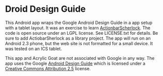 Droid Design Guide
==================

This Android app wraps the Google Android Design Guide in a app setup with a tablet layout.  It was an exercise to learn [ActionbarScherlock](http://actionbarsherlock.com/).  The code is open source under an LGPL license.  See LICENSE.txt for details.  Be sure to add ActiobarSherlock as a library project. The app will run on an Android 2.3 phone, but the web site is not formatted for a small device.  It was tested on an ICS tablet.

This app and Acrylic Goat are not associated with Google in any way.  The app uses the Google [Android Design Guide](http://developer.android.com/design/index.html) which is licensed under a [Creative Commons Attribution 2.5](http://creativecommons.org/licenses/by/2.5/) license.
